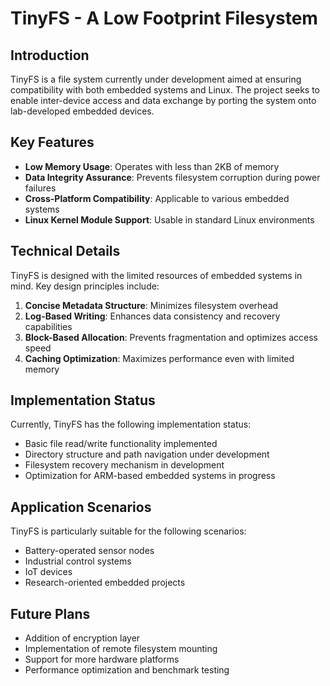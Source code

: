 # TinyFS - A Low Footprint Filesystem

## Introduction

TinyFS is a file system currently under development aimed at ensuring compatibility with both embedded systems and Linux. The project seeks to enable inter-device access and data exchange by porting the system onto lab-developed embedded devices.

## Key Features

- **Low Memory Usage**: Operates with less than 2KB of memory
- **Data Integrity Assurance**: Prevents filesystem corruption during power failures
- **Cross-Platform Compatibility**: Applicable to various embedded systems
- **Linux Kernel Module Support**: Usable in standard Linux environments

## Technical Details

TinyFS is designed with the limited resources of embedded systems in mind. Key design principles include:

1. **Concise Metadata Structure**: Minimizes filesystem overhead
2. **Log-Based Writing**: Enhances data consistency and recovery capabilities
3. **Block-Based Allocation**: Prevents fragmentation and optimizes access speed
4. **Caching Optimization**: Maximizes performance even with limited memory

## Implementation Status

Currently, TinyFS has the following implementation status:

- Basic file read/write functionality implemented
- Directory structure and path navigation under development
- Filesystem recovery mechanism in development
- Optimization for ARM-based embedded systems in progress

## Application Scenarios

TinyFS is particularly suitable for the following scenarios:

- Battery-operated sensor nodes
- Industrial control systems
- IoT devices
- Research-oriented embedded projects

## Future Plans

- Addition of encryption layer
- Implementation of remote filesystem mounting
- Support for more hardware platforms
- Performance optimization and benchmark testing
